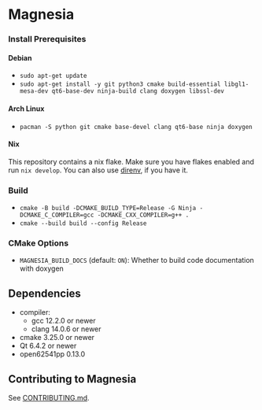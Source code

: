 # Magnesia

### Install Prerequisites
#### Debian
- `sudo apt-get update`
- `sudo apt-get install -y git python3 cmake build-essential libgl1-mesa-dev qt6-base-dev ninja-build clang doxygen libssl-dev`

#### Arch Linux
- `pacman -S python git cmake base-devel clang qt6-base ninja doxygen`

#### Nix
This repository contains a nix flake. Make sure you have flakes enabled and run `nix develop`. You can also use
[direnv](https://direnv.net/), if you have it.

### Build
- `cmake -B build -DCMAKE_BUILD_TYPE=Release -G Ninja -DCMAKE_C_COMPILER=gcc -DCMAKE_CXX_COMPILER=g++ .`
- `cmake --build build --config Release`

### CMake Options
- `MAGNESIA_BUILD_DOCS` (default: `ON`): Whether to build code documentation with doxygen

## Dependencies
- compiler:
    - gcc 12.2.0 or newer
    - clang 14.0.6 or newer
    <!-- - TODO: msvc -->
- cmake 3.25.0 or newer
- Qt 6.4.2 or newer
- open62541pp 0.13.0

## Contributing to Magnesia
See [CONTRIBUTING.md](CONTRIBUTING.md).
